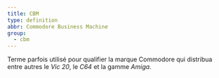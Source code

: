 ```yaml
---
title: CBM
type: definition
abbr: Commodore Business Machine
group:
  - cbm
---
```

Terme parfois utilisé pour qualifier la marque Commodore qui distribua entre autres le _Vic 20_, le _C64_ et la gamme _Amiga_.
